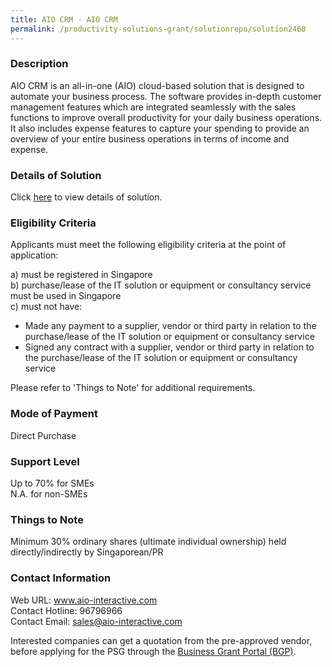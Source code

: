 ```yaml
---
title: AIO CRM - AIO CRM 
permalink: /productivity-solutions-grant/solutionrepo/solution2460
---
```


### Description

AIO CRM is an all-in-one (AIO) cloud-based solution that is designed to automate your business process. The software provides in-depth customer management features which are integrated seamlessly with the sales functions to improve overall productivity for your daily business operations. It also includes expense features to capture your spending to provide an overview of your entire business operations in terms of income and expense.

### Details of Solution

Click <a href='https://www.gobusiness.gov.sg/images/psg/AIO_Interactive_20210289_Desensitised_Annex_3.pdf' target='_blank' rel='noopener'>here</a> to view details of solution.

### Eligibility Criteria

Applicants must meet the following eligibility criteria at the point of application:

a) must be registered in Singapore <br>
b) purchase/lease of the IT solution or equipment or consultancy service must be used in Singapore <br>
c) must not have:
- Made any payment to a supplier, vendor or third party in relation to the purchase/lease of the IT solution or equipment or consultancy service
- Signed any contract with a supplier, vendor or third party in relation to the purchase/lease of the IT solution or equipment or consultancy service

Please refer to 'Things to Note' for additional requirements.

### Mode of Payment
Direct Purchase

### Support Level
Up to 70% for SMEs <br>
N.A. for non-SMEs

### Things to Note
Minimum 30% ordinary shares (ultimate individual ownership) held directly/indirectly by Singaporean/PR

### Contact Information
Web URL: www.aio-interactive.com <br>Contact Hotline: 96796966 <br>Contact Email: sales@aio-interactive.com <br>

Interested companies can get a quotation from the pre-approved vendor, before applying for the PSG through the <a target='_blank' rel='noopener' href='https://www.businessgrants.gov.sg/'>Business Grant Portal (BGP)</a>.
